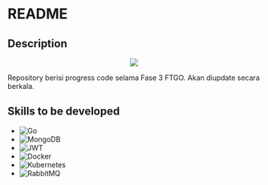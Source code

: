 # README

## Description

<p align="center">
    <img src="https://www.hacktiv8.com/_next/image?url=%2Flogo.png&w=3840&q=75">
</p>

Repository berisi progress code selama Fase 3 FTGO. Akan diupdate secara berkala.

## Skills to be developed
* ![Go](https://img.shields.io/badge/go-%2300ADD8.svg?style=for-the-badge&logo=go&logoColor=white)
* ![MongoDB](https://img.shields.io/badge/MongoDB-%234ea94b.svg?style=for-the-badge&logo=mongodb&logoColor=white)
* ![JWT](https://img.shields.io/badge/JWT-black?style=for-the-badge&logo=JSON%20web%20tokens)
* ![Docker](https://img.shields.io/badge/docker-%230db7ed.svg?style=for-the-badge&logo=docker&logoColor=white)
* ![Kubernetes](https://img.shields.io/badge/kubernetes-%23326ce5.svg?style=for-the-badge&logo=kubernetes&logoColor=white)
* ![RabbitMQ](https://img.shields.io/badge/Rabbitmq-FF6600?style=for-the-badge&logo=rabbitmq&logoColor=white)
